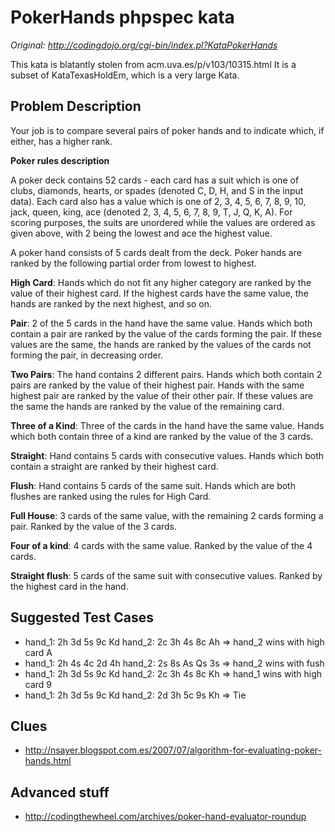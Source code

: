 # PokerHands phpspec kata
*Original: http://codingdojo.org/cgi-bin/index.pl?KataPokerHands*

This kata is blatantly stolen from acm.uva.es/p/v103/10315.html It is a subset
of KataTexasHoldEm, which is a very large Kata.

## Problem Description
Your job is to compare several pairs of poker hands and to indicate which, if
either, has a higher rank.

**Poker rules description**

A poker deck contains 52 cards - each card has a suit which is one of clubs,
diamonds, hearts, or spades (denoted C, D, H, and S in the input data). Each
card also has a value which is one of 2, 3, 4, 5, 6, 7, 8, 9, 10, jack, queen,
king, ace (denoted 2, 3, 4, 5, 6, 7, 8, 9, T, J, Q, K, A). For scoring purposes,
the suits are unordered while the values are ordered as given above, with 2
being the lowest and ace the highest value.

A poker hand consists of 5 cards dealt from the deck. Poker hands are ranked by
the following partial order from lowest to highest.

**High Card**: Hands which do not fit any higher category are ranked by the value of
their highest card. If the highest cards have the same value, the hands are ranked
by the next highest, and so on.

**Pair**: 2 of the 5 cards in the hand have the same value. Hands which both contain
a pair are ranked by the value of the cards forming the pair. If these values are
the same, the hands are ranked by the values of the cards not forming the pair,
in decreasing order.

**Two Pairs**: The hand contains 2 different pairs. Hands which both contain 2 pairs
are ranked by the value of their highest pair. Hands with the same highest pair
are ranked by the value of their other pair. If these values are the same the
hands are ranked by the value of the remaining card.

**Three of a Kind**: Three of the cards in the hand have the same value. Hands which
both contain three of a kind are ranked by the value of the 3 cards.

**Straight**: Hand contains 5 cards with consecutive values. Hands which both contain
a straight are ranked by their highest card.

**Flush**: Hand contains 5 cards of the same suit. Hands which are both flushes are
ranked using the rules for High Card.

**Full House**: 3 cards of the same value, with the remaining 2 cards forming a pair.
Ranked by the value of the 3 cards.

**Four of a kind**: 4 cards with the same value. Ranked by the value of the 4 cards.

**Straight flush**: 5 cards of the same suit with consecutive values. Ranked by the
highest card in the hand.

## Suggested Test Cases
* hand_1: 2h 3d 5s 9c Kd  hand_2: 2c 3h 4s 8c Ah  =>  hand_2 wins with high card A
* hand_1: 2h 4s 4c 2d 4h  hand_2: 2s 8s As Qs 3s  =>  hand_2 wins with fush
* hand_1: 2h 3d 5s 9c Kd  hand_2: 2c 3h 4s 8c Kh  =>  hand_1 wins with high card 9
* hand_1: 2h 3d 5s 9c Kd  hand_2: 2d 3h 5c 9s Kh  =>  Tie

## Clues
* http://nsayer.blogspot.com.es/2007/07/algorithm-for-evaluating-poker-hands.html

## Advanced stuff
* http://codingthewheel.com/archives/poker-hand-evaluator-roundup

